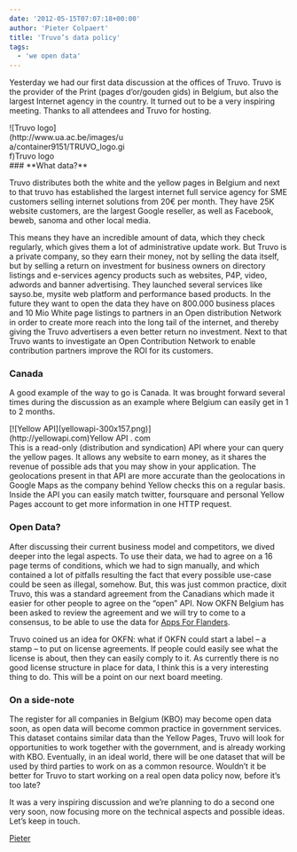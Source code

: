 ```yaml
---
date: '2012-05-15T07:07:18+00:00'
author: 'Pieter Colpaert'
title: 'Truvo’s data policy'
tags:
  - 'we open data'
---
```


Yesterday we had our first data discussion at the offices of Truvo. Truvo is the provider of the Print (pages d’or/gouden gids) in Belgium, but also the largest Internet agency in the country. It turned out to be a very inspiring meeting. Thanks to all attendees and Truvo for hosting.

<div class="wp-caption aligncenter" style="width: 210px">![Truvo logo](http://www.ua.ac.be/images/ua/container9151/TRUVO_logo.gif)Truvo logo

</div>### **What data?**

Truvo distributes both the white and the yellow pages in Belgium and next to that truvo has established the largest internet full service agency for SME customers selling internet solutions from 20€ per month. They have 25K website customers, are the largest Google reseller, as well as Facebook, beweb, sanoma and other local media.

This means they have an incredible amount of data, which they check regularly, which gives them a lot of administrative update work. But Truvo is a private company, so they earn their money, not by selling the data itself, but by selling a return on investment for business owners on directory listings and e-services agency products such as websites, P4P, video, adwords and banner advertising. They launched several services like sayso.be, mysite web platform and performance based products. In the future they want to open the data they have on 800.000 business places and 10 Mio White page listings to partners in an Open distribution Network in order to create more reach into the long tail of the internet, and thereby giving the Truvo advertisers a even better return no investment. Next to that Truvo wants to investigate an Open Contribution Network to enable contribution partners improve the ROI for its customers.

### Canada

A good example of the way to go is Canada. It was brought forward several times during the discussion as an example where Belgium can easily get in 1 to 2 months.

<div class="wp-caption aligncenter" id="attachment_77" style="width: 310px">[![Yellow API](yellowapi-300x157.png)](http://yellowapi.com)Yellow API . com

</div>This is a read-only (distribution and syndication) API where your can query the yellow pages. It allows any website to earn money, as it shares the revenue of possible ads that you may show in your application. The geolocations present in that API are more accurate than the geolocations in Google Maps as the company behind Yellow checks this on a regular basis. Inside the API you can easily match twitter, foursquare and personal Yellow Pages account to get more information in one HTTP request.

### Open Data?

After discussing their current business model and competitors, we dived deeper into the legal aspects. To use their data, we had to agree on a 16 page terms of conditions, which we had to sign manually, and which contained a lot of pitfalls resulting the fact that every possible use-case could be seen as illegal, somehow. But, this was just common practice, dixit Truvo, this was a standard agreement from the Canadians which made it easier for other people to agree on the “open” API. Now OKFN Belgium has been asked to review the agreement and we will try to come to a consensus, to be able to use the data for [Apps For Flanders](http://appsforflanders.be 'Apps For Flanders').

Truvo coined us an idea for OKFN: what if OKFN could start a label – a stamp – to put on license agreements. If people could easily see what the license is about, then they can easily comply to it. As currently there is no good license structure in place for data, I think this is a very interesting thing to do. This will be a point on our next board meeting.

### On a side-note

The register for all companies in Belgium (KBO) may become open data soon, as open data will become common practice in government services. This dataset contains similar data than the Yellow Pages, Truvo will look for opportunities to work together with the government, and is already working with KBO. Eventually, in an ideal world, there will be one dataset that will be used by third parties to work on as a common resource. Wouldn’t it be better for Truvo to start working on a real open data policy now, before it’s too late?

It was a very inspiring discussion and we’re planning to do a second one very soon, now focusing more on the technical aspects and possible ideas. Let’s keep in touch.

[Pieter](http://twitter.com/pietercolpaert 'Twitter')
